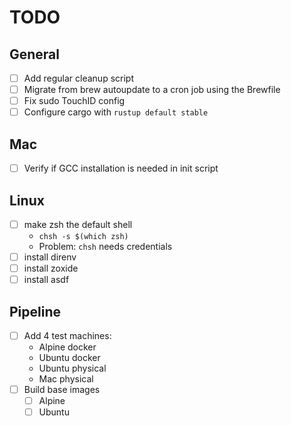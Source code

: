 # TODO

## General

- [ ] Add regular cleanup script
- [ ] Migrate from brew autoupdate to a cron job using the Brewfile
- [ ] Fix sudo TouchID config
- [ ] Configure cargo with `rustup default stable`

## Mac

- [ ] Verify if GCC installation is needed in init script

## Linux

- [ ] make zsh the default shell
  - `chsh -s $(which zsh)`
  - Problem: `chsh` needs credentials
- [ ] install direnv
- [ ] install zoxide
- [ ] install asdf

## Pipeline

- [ ] Add 4 test machines:
  - Alpine docker
  - Ubuntu docker
  - Ubuntu physical
  - Mac physical
- [ ] Build base images
  - [ ] Alpine
  - [ ] Ubuntu
